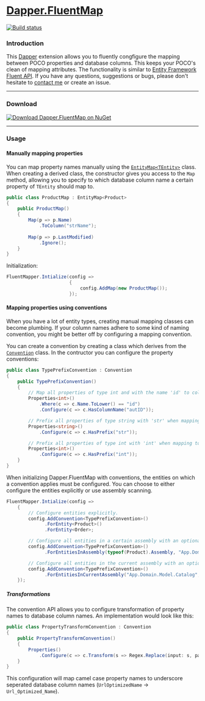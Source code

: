 [Dapper.FluentMap](http://henkmollema.github.io/Dapper-FluentMap)
================

[![Build status](https://ci.appveyor.com/api/projects/status/x6grw3cjuyud9c76)](https://ci.appveyor.com/project/HenkMollema/dapper-fluentmap)
### Introduction

This [Dapper](https://github.com/SamSaffron/dapper-dot-net/) extension allows you to fluently congfigure the mapping between POCO properties and database columns. This keeps your POCO's clean of mapping attributes. The functionality is similar to [Entity Framework Fluent API](http://msdn.microsoft.com/nl-nl/data/jj591617.aspx). If you have any questions, suggestions or bugs, please don't hesitate to [contact me](mailto:henkmollema@gmail.com) or create an issue.

<hr>

### Download
[![Download Dapper.FluentMap on NuGet](http://i.imgur.com/Rs483do.png "Download Dapper.FluentMap on NuGet")](https://www.nuget.org/packages/Dapper.FluentMap)

<hr>

### Usage
#### Manually mapping properties
You can map property names manually using the [`EntityMap<TEntity>`](https://github.com/HenkMollema/Dapper-FluentMap/blob/master/src/Dapper.FluentMap/Mapping/EntityMap.cs) class. When creating a derived class, the constructor gives you access to the `Map` method, allowing you to specify to which database column name a certain property of `TEntity` should map to.
```csharp
public class ProductMap : EntityMap<Product>
{
	public ProductMap()
	{
		Map(p => p.Name)
			.ToColumn("strName");
			
		Map(p => p.LastModified)
			.Ignore();
	}
}
```

Initialization: 
```csharp
FluentMapper.Intialize(config =>
					   {
						   config.AddMap(new ProductMap());
					   });
```

#### Mapping properties using conventions

When you have a lot of entity types, creating manual mapping classes can become plumbing. If your column names adhere to some kind of naming convention, you might be better off by configuring a mapping convention.

You can create a convention by creating a class which derives from the [`Convention`](https://github.com/HenkMollema/Dapper-FluentMap/blob/master/src/Dapper.FluentMap/Conventions/Convention.cs) class. In the contructor you can configure the property conventions:
```csharp
public class TypePrefixConvention : Convention
{
    public TypePrefixConvention()
    {
        // Map all properties of type int and with the name 'id' to column 'autID'.
        Properties<int>()
            .Where(c => c.Name.ToLower() == "id")
            .Configure(c => c.HasColumnName("autID"));

        // Prefix all properties of type string with 'str' when mapping to column names.
        Properties<string>()
            .Configure(c => c.HasPrefix("str"));

        // Prefix all properties of type int with 'int' when mapping to column names.
        Properties<int>()
            .Configure(c => c.HasPrefix("int"));
    }
}
```

When initializing Dapper.FluentMap with conventions, the entities on which a convention applies must be configured. You can choose to either configure the entities explicitly or use assembly scanning.

```csharp
FluentMapper.Intialize(config =>
    {
        // Configure entities explicitly.
        config.AddConvention<TypePrefixConvention>()
              .ForEntity<Product>()
              .ForEntity<Order>;

        // Configure all entities in a certain assembly with an optional namespaces filter.
        config.AddConvention<TypePrefixConvention>()
              .ForEntitiesInAssembly(typeof(Product).Assembly, "App.Domain.Model");

        // Configure all entities in the current assembly with an optional namespaces filter.
        config.AddConvention<TypePrefixConvention>()
              .ForEntitiesInCurrentAssembly("App.Domain.Model.Catalog", "App.Domain.Model.Order");
    });
```

##### Transformations
The convention API allows you to configure transformation of property names to database column names. An implementation would look like this:
```csharp
public class PropertyTransformConvention : Convention
{
    public PropertyTransformConvention()
    {
        Properties()
            .Configure(c => c.Transform(s => Regex.Replace(input: s, pattern: "([A-Z])([A-Z][a-z])|([a-z0-9])([A-Z])", replacement: "$1$3_$2$4")));
    }
}
```

This configuration will map camel case property names to underscore seperated database column names (`UrlOptimizedName` -> `Url_Optimized_Name`).
